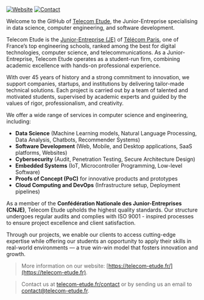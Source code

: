 
[![Website](https://img.shields.io/badge/Website-telecom--etude.fr-blue)](https://telecom-etude.fr)
[![Contact](https://img.shields.io/badge/Contact-contact@telecom--etude.fr-green)](mailto:contact@telecom-etude.fr)

Welcome to the GitHub of [Telecom Etude](https://telecom-etude.fr/), the Junior-Entreprise specialising in data science, computer engineering, and software development.

Telecom Etude is the [Junior-Entreprise (JE)](https://fr.wikipedia.org/wiki/Junior-Entreprise) of [Télécom Paris](https://www.telecom-paris.fr/), one of France’s top engineering schools, ranked among the best for digital technologies, computer science, and telecommunications. As a Junior-Entreprise, Telecom Etude operates as a student-run firm, combining academic excellence with hands-on professional experience.

With over 45 years of history and a strong commitment to innovation, we support companies, startups, and institutions by delivering tailor-made technical solutions. Each project is carried out by a team of talented and motivated students, supervised by academic experts and guided by the values of rigor, professionalism, and creativity.

We offer a wide range of services in computer science and engineering, including:
- **Data Science** (Machine Learning models, Natural Language Processing, Data Analysis, Chatbots, Recommender Systems)
- **Software Development** (Web, Mobile, and Desktop applications, SaaS platforms, Websites)
- **Cybersecurity** (Audit, Penetration Testing, Secure Architecture Design)
- **Embedded Systems** (IoT, Microcontroller Programming, Low-level Software)
- **Proofs of Concept (PoC)** for innovative products and prototypes
- **Cloud Computing and DevOps** (Infrastructure setup, Deployment pipelines)

As a member of the **Confédération Nationale des Junior-Entreprises (CNJE)**, Telecom Etude upholds the highest quality standards. Our structure undergoes regular audits and complies with ISO 9001 - inspired processes to ensure project excellence and client satisfaction.

Through our projects, we enable our clients to access cutting-edge expertise while offering our students an opportunity to apply their skills in real-world environments — a true win-win model that fosters innovation and growth.

> More information on our website: [https://telecom-etude.fr/](https://telecom-etude.fr).

> Contact us at [telecom-etude.fr/contact](https://telecom-etude.fr/contact) or by sending us an email to [contact@telecom-etude.fr](mailto:contact@telecom-etude.fr).

